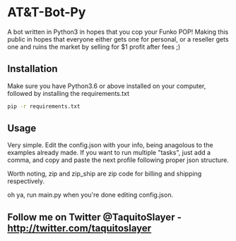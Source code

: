 # AT&T-Bot-Py

A bot written in Python3 in hopes that you cop your Funko POP!
Making this public in hopes that everyone either gets one for personal, or a reseller gets one and ruins the market by selling for $1 profit after fees ;)

## Installation
Make sure you have Python3.6 or above installed on your computer, followed by installing the requirements.txt

```bash
pip -r requirements.txt
```

## Usage
Very simple. Edit the config.json with your info, being anagolous to the examples already made.
If you want to run multiple "tasks", just add a comma, and copy and paste the next profile following proper json structure.

Worth noting, zip and zip_ship are zip code for billing and shipping respectively.

oh ya, run main.py when you're done editing config.json.

## Follow me on Twitter @TaquitoSlayer - http://twitter.com/taquitoslayer
